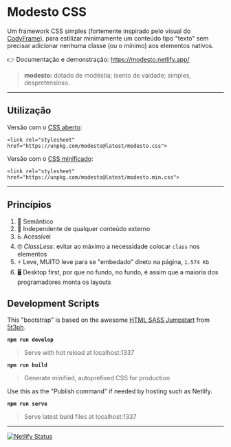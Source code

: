 # Modesto CSS

Um framework CSS simples (fortemente inspirado pelo visual do [CodyFrame](https://codyhouse.co/ds/docs/framework)), para estilizar minimamente um conteúdo tipo "texto" sem precisar adicionar nenhuma classe (ou o mínimo) aos elementos nativos.

👉 Documentação e demonstração: https://modesto.netlify.app/

> **modesto:** dotado de modéstia; isento de vaidade; simples, despretensioso.

---

## Utilização

Versão com o [CSS aberto](https://unpkg.com/modesto@latest/modesto.css):

```
<link rel="stylesheet" href="https://unpkg.com/modesto@latest/modesto.css">
```

Versão com o [CSS minificado](https://unpkg.com/modesto@latest/modesto.min.css):

```
<link rel="stylesheet" href="https://unpkg.com/modesto@latest/modesto.min.css">
```

---

## Princípios

1.  📖 Semântico
2.  👋 Independente de qualquer conteúdo externo
3.  ♿️ Acessível
4.  🤓 *ClassLess*: evitar ao máximo a necessidade colocar `class` nos elementos
5.  ⚡️ Leve, MUITO leve para se "embedado" direto na página, `1.574 Kb`
6.  🖥 Desktop first, por que no fundo, no fundo, é assim que a maioria dos programadores monta os layouts

## Development Scripts

This "bootstrap" is based on the awesome [HTML SASS Jumpstart](https://github.com/5t3ph/html-sass-jumpstart) from [5t3ph](https://github.com/5t3ph).

**`npm run develop`**

> Serve with hot reload at localhost:1337

**`npm run build`**

> Generate minified, autoprefixed CSS for production

Use this as the "Publish command" if needed by hosting such as Netlify.

**`npm run serve`**

> Serve latest build files at localhost:1337

---

[![Netlify Status](https://api.netlify.com/api/v1/badges/4e99a990-c943-4861-8d48-4985dabd87e3/deploy-status)](https://app.netlify.com/sites/modesto/deploys)